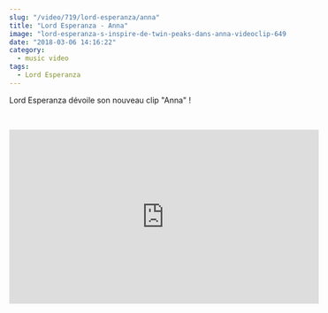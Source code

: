 ```yaml
--- 
slug: "/video/719/lord-esperanza/anna"
title: "Lord Esperanza - Anna"
image: "lord-esperanza-s-inspire-de-twin-peaks-dans-anna-videoclip-649.jpg"
date: "2018-03-06 14:16:22"
category:
  - music video
tags:
  - Lord Esperanza
---
```

<p>Lord Esperanza dévoile son nouveau clip "Anna" !</p><br/><p><iframe width="560" height="315" src="https://www.youtube.com/embed/Fis6WVJa22M" frameborder="0" allow="autoplay; encrypted-media" allowfullscreen></iframe></p>